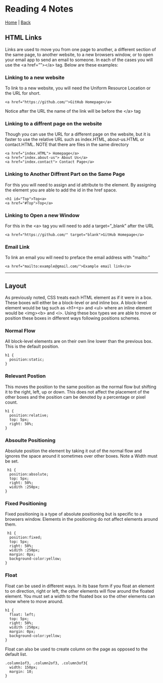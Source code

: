# Reading 4 Notes

[Home](/README.md) | [Back](/201-main/201TableofContents.md)

## HTML Links

  Links are used to move you from one page to another, a different section of the same page, to another website, to a new browsers window, or to open your email app to send an email to someone. In each of the cases you will use the \<a href=””>\</a> tag. Below are these examples:

  

### <b>Linking to a new website</b>

  To link to a new website, you will need the Uniform Resource Location or the URL for short. 

    <a href="https://github.com/">GitHub Homepage</a>

Notice after the URL the name of the link will be before the \</a> tag

### <b>Linking to a diffrent page on the website </b>

  Though you can use the URL for a different page on the website, but it is faster to use the relative URL such as index.HTML, about-us.HTML or contact.HTML. NOTE that there are files in the same directory

    <a href="index.HTML"> Homepage</a>
    <a href="index.about-us"> About Us</a>
    <a href="index.contact"> Contact Page</a>

### <b> Linking to Another Diffrent Part on the Same Page </b>

  For this you will need to assign and id attribute to the element. By assigning the element you are able to add the id in the href space. 

    <h1 id="Top">Top<a>
    <a href="#Top">Top</a>

### <b> Linking to Open a new Window </b>

  For this in the \<a> tag you will need to add a target=”_blank” after the URL

    <a href="https://github.com/" target="blank">GitHub Homepage</a>

### <b> Email Link </b>

  To link an email you will need to preface the email address with "mailto:”

    <a href="mailto:example@gmail.com/">Example email link</a>
___
## Layout

  As previously noted, CSS treats each HTML element as if it were in a box. These boxes will either be a block-level or and inline box. A block-level element would be tag such as \<h1>\<p> and \<ul> where an inline element would be \<img>\<b> and \<i>. Using these box types we are able to move or position these boxes in different ways following positions schemes.

### Normal Flow

  All block-level elements are on their own line lower than the previous box. This is the default position. 
    
    h1 {
      position:static;
    }

### Relevant Postion

  This moves the position to the same position as the normal flow but shifting it to the right, left, up or down. This does not affect the placement of the other boxes and the position cam be denoted by a percentage or pixel count.

    h1 {
      position:relative;
      top: 5px;
      right: 50%;
    }

### Absoulte Positioning

  Absolute position the element by taking it out of the normal flow and ignores the space around it sometimes over other boxes. Note a Width must be set.

     h1 {
      position:absolute;
      top: 5px;
      right: 50%;
      widith :250px;
    }

### Fixed Positioning

  Fixed positioning is a type of absolute positioning but is specific to a browsers window. Elements in the positioning do not affect elements around them.

     h1 {
      position:fixed;
      top: 5px;
      right: 50%;
      widith :250px;
      margin: 0px;
      background-color:yellow;
    }

### Float

  Float can be used in different ways. In its base form if you float an element to on direction, right or left, the other elements will flow around the floated element. You must set a width to the floated box so the other elements can know where to move around. 

    h1 {
      float: left;
      top: 5px;
      right: 50%;
      widith :250px;
      margin: 0px;
      background-color:yellow;
    }

Float can also be used to create column on the page as opposed to the default list. 

    .column1of3, .column2of3, .column3of3{
      width: 150px;
      margin: 10;
    }
